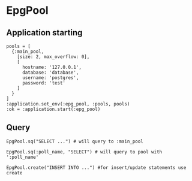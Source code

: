 # EpgPool

## Application starting

    pools = [
      {:main_pool, 
        [size: 2, max_overflow: 0],
        [
          hostname: '127.0.0.1',
          database: 'database',
          username: 'postgres',
          password: 'test'
        ]
      }
    ]
    :application.set_env(:epg_pool, :pools, pools)
    :ok = :application.start(:epg_pool)

## Query

    EpgPool.sq("SELECT ...") # will query to :main_pool

    EpgPool.sq(:poll_name, "SELECT") # will query to pool with ':poll_name'

    EpgPool.create("INSERT INTO ...") #for insert/update statements use create

